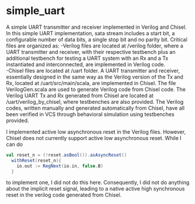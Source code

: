 # simple_uart
A simple UART transmitter and receiver implemented in Verilog and Chisel.  
In this simple UART implementation, sata stream includes a start bit, a configurable number of data bits, a single stop bit and no parity bit. Critical files are organized as:
-Verilog files are located at /verilog folder, where a UART transmitter and receiver, with their respective testbench plus an additional testbench for testing a UART system with an Rx and a Tx instantiated and interconnected, are implemented in Verilog code.  
-Chisel files are located at /uart folder. A UART transmitter and receiver, essentially designed in the same way as the Verilog version of the Tx and Rx, located at /uart/src/main/scala, are implemented in Chisel. The file VerilogGen.scala are used to generate Verilog code from Chisel code. The Verilog UART Tx and Rx generated from Chisel are located at /uart/verilog_by_chisel, where testbenches are also provided.
The Verilog codes, written manually and generated automatically from Chisel, have all been verified in VCS through behavioral simulation using testbenches provided.  

I implemented active low asynchronous reset in the Verilog files. However, Chisel does not currently support active low asynchronous reset. While I can do  
```scala
val reset_n = (!reset.asBool()).asAsyncReset()
  withReset(reset_n){
    io.out := RegNext(io.in, false.B)
  }
```
to implement one, I did not do this here. Consequently, I did not do anything about the implicit reset signal, leading to a native active high synchronous reset in the verilog code generated from Chisel.
